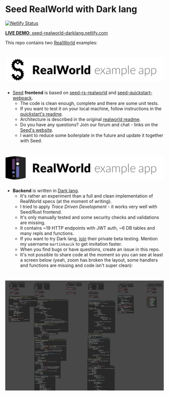 # Seed RealWorld with Dark lang

[![Netlify Status](https://api.netlify.com/api/v1/badges/58c3554c-2e5e-4f87-8c5a-8560db483865/deploy-status)](https://app.netlify.com/sites/seed-realworld-darklang/deploys)

[**LIVE DEMO**: seed-realworld-darklang.netlify.com](https://seed-realworld-darklang.netlify.com/)

This repo contains two [RealWorld](https://github.com/gothinkster/realworld) examples:

# ![](seed_realworld_logo.png)
  
  - [Seed](https://seed-rs.org/) **frontend** is based on [seed-rs-realworld](https://github.com/seed-rs/seed-rs-realworld) and  [seed-quickstart-webpack](https://github.com/seed-rs/seed-quickstart-webpack).
    - The code is clean enough, complete and there are some unit tests.
    - If you want to test it on your local machine, follow instructions in the [quickstart's readme](https://github.com/seed-rs/seed-quickstart-webpack).
    - Architecture is described in the original [realworld readme](https://github.com/seed-rs/seed-rs-realworld).
    - Do you have any questions? Join our forum and chat - links on the [Seed's website](https://seed-rs.org/).
    - I want to reduce some boilerplate in the future and update it together with Seed.

# ![](dark_lang_realworld_logo.png)
  
  - **Backend** is written in [Dark lang](https://darklang.com/).
    - It's rather an experiment than a full and clean implementation of RealWorld specs (at the moment of writing).
    - I tried to apply _Trace Driven Development_ - it works very well with Seed/Rust frontend.
    - It's only manually tested and some security checks and validations are missing.
    - It contains ~19 HTTP endpoints with JWT auth, ~6 DB tables and many repls and functions.
    - If you want to try Dark lang, [join](https://darklang.com/) their private beta testing. Mention my username `martinkavik` to get invitation faster.
    - When you find bugs or have questions, create an issue in this repo.  
    - It's not possible to share code at the moment so you can see at least a screen below (yeah, zoom has broken the layout, some handlers and functions are missing and code isn't super clean): 


# ![](canvas_screen.png)
